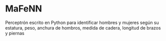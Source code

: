 # MaFeNN
Perceptrón escrito en Python para identificar hombres y mujeres según su estatura, peso, anchura de hombros, medida de cadera, longitud de brazos y piernas
